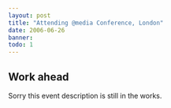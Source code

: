 ```yaml
---
layout: post
title: "Attending @media Conference, London"
date: 2006-06-26
banner: 
todo: 1
---
```



## Work ahead

Sorry this event description is still in the works.

<!--
http://www.pavingways.com/atmedia-conference-2006-summary-day-2_15.html
-->
